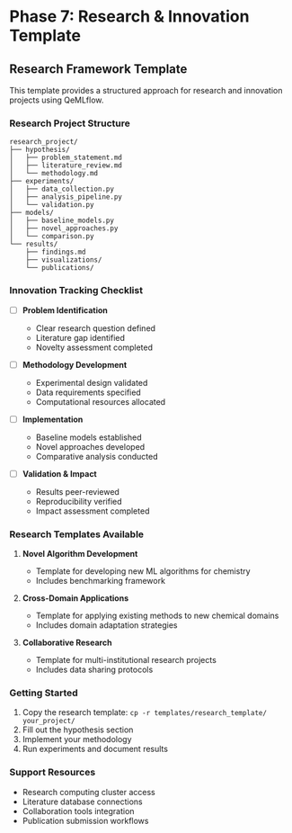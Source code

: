 # Phase 7: Research & Innovation Template

## Research Framework Template

This template provides a structured approach for research and innovation projects using QeMLflow.

### Research Project Structure
```
research_project/
├── hypothesis/
│   ├── problem_statement.md
│   ├── literature_review.md
│   └── methodology.md
├── experiments/
│   ├── data_collection.py
│   ├── analysis_pipeline.py
│   └── validation.py
├── models/
│   ├── baseline_models.py
│   ├── novel_approaches.py
│   └── comparison.py
└── results/
    ├── findings.md
    ├── visualizations/
    └── publications/
```

### Innovation Tracking Checklist

- [ ] **Problem Identification**
  - Clear research question defined
  - Literature gap identified
  - Novelty assessment completed

- [ ] **Methodology Development**
  - Experimental design validated
  - Data requirements specified
  - Computational resources allocated

- [ ] **Implementation**
  - Baseline models established
  - Novel approaches developed
  - Comparative analysis conducted

- [ ] **Validation & Impact**
  - Results peer-reviewed
  - Reproducibility verified
  - Impact assessment completed

### Research Templates Available

1. **Novel Algorithm Development**
   - Template for developing new ML algorithms for chemistry
   - Includes benchmarking framework

2. **Cross-Domain Applications**
   - Template for applying existing methods to new chemical domains
   - Includes domain adaptation strategies

3. **Collaborative Research**
   - Template for multi-institutional research projects
   - Includes data sharing protocols

### Getting Started

1. Copy the research template: `cp -r templates/research_template/ your_project/`
2. Fill out the hypothesis section
3. Implement your methodology
4. Run experiments and document results

### Support Resources

- Research computing cluster access
- Literature database connections
- Collaboration tools integration
- Publication submission workflows
